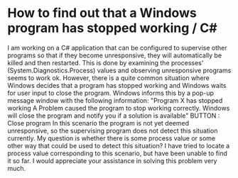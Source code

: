 
# How to find out that a Windows program has stopped working / C#

I am working on a C# application that can be configured to supervise other programs so that if they become unresponsive, they will automatically be killed and then restarted. This is done by examining the processes' (System.Diagnostics.Process) values and observing unresponsive programs seems to work  ok. However, there is a quite common situation where Windows decides that a program has stopped working and Windows waits for user input to close the program. Windows informs this by a pop-up message window with the following information:
"Program X has stopped working
A Problem caused the program to stop working correctly.
Windows will close the program and notify you if a solution is available"
BUTTON : Close program
In this scenario the program is not yet deemed unresponsive, so the supervising program does not detect this situation currently.
My question is whether there is some process value or some other way that could be used to detect this situation? I have tried to locate a process value corresponding to this scenario, but have been unable to find it so far.
I would appreciate your assistance in solving this problem very much.

        